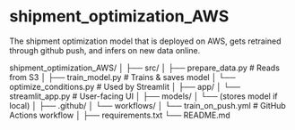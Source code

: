 # shipment_optimization_AWS
The shipment optimization model that is deployed on AWS, gets retrained through github push, and infers on new data online.










shipment_optimization_AWS/
│
├── src/
│   ├── prepare_data.py          # Reads from S3
│   ├── train_model.py           # Trains & saves model
│   └── optimize_conditions.py   # Used by Streamlit
│
├── app/
│   └── streamlit_app.py         # User-facing UI
│
├── models/
│   └── (stores model if local)
│
├── .github/
│   └── workflows/
│       └── train_on_push.yml    # GitHub Actions workflow
│
├── requirements.txt
└── README.md
